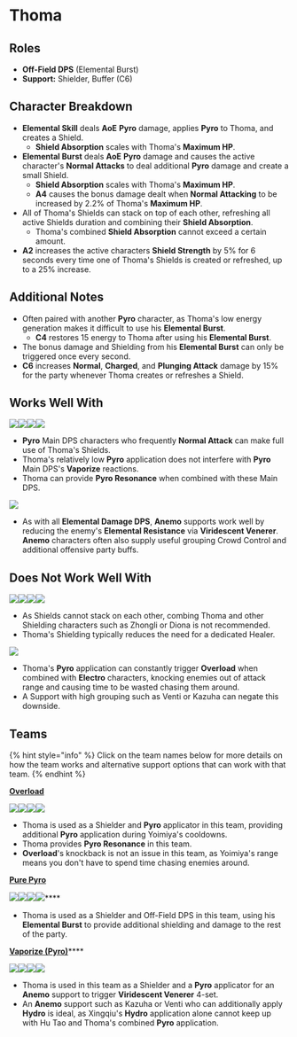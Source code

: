 # Thoma

## Roles

* **Off-Field DPS** (Elemental Burst)
* **Support:** Shielder, Buffer (C6)

## Character Breakdown

* **Elemental Skill** deals **AoE** **Pyro** damage, applies **Pyro** to Thoma, and creates a Shield.
  * **Shield Absorption** scales with Thoma's **Maximum HP**.&#x20;
* **Elemental Burst** deals **AoE** **Pyro** damage and causes the active character's **Normal Attacks** to deal additional **Pyro** damage and create a small Shield.
  * **Shield Absorption** scales with Thoma's **Maximum HP**.&#x20;
  * **A4** causes the bonus damage dealt when **Normal Attacking** to be increased by 2.2% of Thoma's **Maximum HP**.
* All of Thoma's Shields can stack on top of each other, refreshing all active Shields duration and combining their **Shield Absorption**.&#x20;
  * Thoma's combined **Shield Absorption** cannot exceed a certain amount.
* **A2** increases the active characters **Shield Strength** by 5% for 6 seconds every time one of Thoma's Shields is created or refreshed, up to a 25% increase.

## Additional Notes

* Often paired with another **Pyro** character, as Thoma's low energy generation makes it difficult to use his **Elemental Burst**.&#x20;
  * **C4** restores 15 energy to Thoma after using his **Elemental Burst**.&#x20;
* The bonus damage and Shielding from his **Elemental Burst** can only be triggered once every second.
* **C6** increases **Normal**, **Charged**, and **Plunging Attack** damage by 15% for the party whenever Thoma creates or refreshes a Shield.

## Works Well With

![](../../.gitbook/assets/UI\_AvatarIcon\_Yanfei.png)![](../../.gitbook/assets/UI\_AvatarIcon\_Yoimiya.png)![](../../.gitbook/assets/UI\_AvatarIcon\_Hutao.png)![](../../.gitbook/assets/UI\_AvatarIcon\_Diluc.png)

* **Pyro** Main DPS characters who frequently **Normal Attack** can make full use of Thoma's Shields.
* Thoma's relatively low **Pyro** application does not interfere with **Pyro** Main DPS's **Vaporize** reactions.&#x20;
* Thoma can provide **Pyro Resonance** when combined with these Main DPS.

![](../../.gitbook/assets/Element\_Anemo.webp)

* As with all **Elemental Damage DPS**, **Anemo** supports work well by reducing the enemy's **Elemental Resistance** via **Viridescent Venerer**. **Anemo** characters often also supply useful grouping Crowd Control and additional offensive party buffs.

## Does Not Work Well With

![](../../.gitbook/assets/UI\_AvatarIcon\_Zhongli.png)![](../../.gitbook/assets/UI\_AvatarIcon\_Diona.png)![](../../.gitbook/assets/UI\_AvatarIcon\_Kokomi.png)![](../../.gitbook/assets/UI\_AvatarIcon\_Barbara.png)

* As Shields cannot stack on each other, combing Thoma and other Shielding characters such as Zhongli or Diona is not recommended.
* Thoma's Shielding typically reduces the need for a dedicated Healer.

![](../../.gitbook/assets/Element\_Electro.webp)

* Thoma's **Pyro** application can constantly trigger **Overload** when combined with **Electro** characters, knocking enemies out of attack range and causing time to be wasted chasing them around.
* A Support with high grouping such as Venti or Kazuha can negate this downside.

## Teams

{% hint style="info" %}
Click on the team names below for more details on how the team works and alternative support options that can work with that team.
{% endhint %}

[**Overload**](../../teams/overload.md)

![](../../.gitbook/assets/UI\_AvatarIcon\_Yoimiya.png)![](../../.gitbook/assets/UI\_AvatarIcon\_Fischl.png)![](../../.gitbook/assets/UI\_AvatarIcon\_Beidou.png)![](../../.gitbook/assets/UI\_AvatarIcon\_Tohma.png)

* Thoma is used as a Shielder and **Pyro** applicator in this team, providing additional **Pyro** application during Yoimiya's cooldowns.
* Thoma provides **Pyro Resonance** in this team.
* **Overload**'s knockback is not an issue in this team, as Yoimiya's range means you don't have to spend time chasing enemies around.

****[**Pure Pyro**](../../teams/pure-pyro.md)****

****![](../../.gitbook/assets/UI\_AvatarIcon\_Yanfei.png)****![](../../.gitbook/assets/UI\_AvatarIcon\_Bennett.png)****![](../../.gitbook/assets/UI\_AvatarIcon\_Kazuha.png)****![](../../.gitbook/assets/UI\_AvatarIcon\_Tohma.png)****

* Thoma is used as a Shielder and Off-Field DPS in this team, using his **Elemental Burst** to provide additional shielding and damage to the rest of the party.

[**Vaporize (Pyro)**](../../teams/reverse-vaporize.md)****

![](../../.gitbook/assets/UI\_AvatarIcon\_Hutao.png)![](../../.gitbook/assets/UI\_AvatarIcon\_Xingqiu.png)![](../../.gitbook/assets/UI\_AvatarIcon\_Kazuha.png)![](../../.gitbook/assets/UI\_AvatarIcon\_Tohma.png)

* Thoma is used in this team as a Shielder and a **Pyro** applicator for an **Anemo** support to trigger **Viridescent Venerer** 4-set.
* An **Anemo** support such as Kazuha or Venti who can additionally apply **Hydro** is ideal, as Xingqiu's **Hydro** application alone cannot keep up with Hu Tao and Thoma's combined **Pyro** application.

